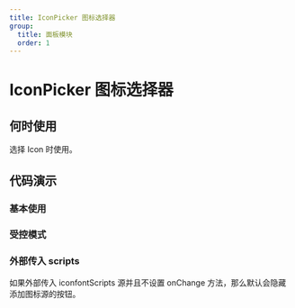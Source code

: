```yaml
---
title: IconPicker 图标选择器
group:
  title: 面板模块
  order: 1
---
```


# IconPicker 图标选择器

## 何时使用

选择 Icon 时使用。

## 代码演示

### 基本使用

<code src="./demos/normal.tsx" ></code>

### 受控模式

<code src="./demos/controlled.tsx" ></code>

### 外部传入 scripts

如果外部传入 iconfontScripts 源并且不设置 onChange 方法，那么默认会隐藏添加图标源的按钮。

<code src="./demos/scripts.tsx" ></code>

<API id="IconPicker"></API>
